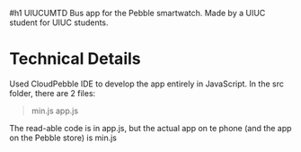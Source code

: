 #h1 UIUCUMTD
Bus app for the Pebble smartwatch. Made by a UIUC student for UIUC students.

# Technical Details
Used CloudPebble IDE to develop the app entirely in JavaScript. In the src folder, there are 2 files:
>min.js
>app.js

The read-able code is in app.js, but the actual app on te phone (and the app on the Pebble store) is min.js